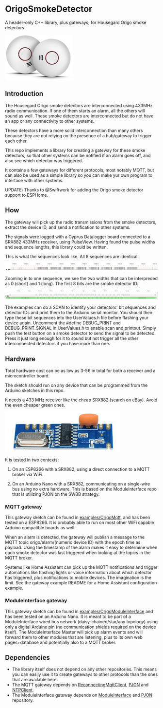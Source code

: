 # OrigoSmokeDetector

A header-only C++ library, plus gateways, for Housegard Origo smoke detectors

![The Housegard Origo smoke detectors](images/Origo_detectors.PNG)

## Introduction

The Housegard Origo smoke detectors are interconnected using 433MHz radio communication. If one of them starts an alarm, all the others will sound as well.
These smoke detectors are interconnected but do not have an app or any connectivity to other systems.

These detectors have a more solid interconnection than many others because they are not relying on the presence of a hub/gateway to trigger each other.

This repo implements a library for creating a gateway for these smoke detectors, so that other systems can be notified if an alarm goes off, and also see which detector was triggered.

It contains a few gateways for different protocols, most notably MQTT, but can also be used as a simple library so you can make yur own program to interface with other systems.

UPDATE: Thanks to @Swiftwork for adding the Origo smoke detector support to ESPHome.

## How

The gateway will pick up the radio transmissions from the smoke detectors, extract the device ID, and send a notification to other systems.

The signals were logged with a Cyprus Datalogger board connected to a SRX882 433MHz receiver, using PulseView. Having found the pulse widths and sequence lengths, this library could be written.

This is what the sequences look like. All 8 sequences are identical.

![The 8 sequences being sent](images/PulseView_capture_8_sequences.PNG)

Zooming in to one sequence, we see the two widths that can be interpreded as 0 (short) and 1 (long). The first 8 bits are the smoke detector ID.

![One of the sequences](images/PulseView_capture_1_sequence.PNG)

The examples can do a SCAN to identify your detectors' bit sequences and detector IDs and print them to the Arduino serial monitor. You should then type these bit sequences into the UserValues.h file before flashing your device again. Uncomment the #define DEBUG_PRINT and DEBUG_PRINT_SIGNAL in UserValues.h to enable scan and printout. Simply push the test button on a smoke detector to send the signal to be detected. Press it just long enough for it to sound but not trigger all the other interconnected detectors if you have more than one.

## Hardware

Total hardware cost can be as low as 3-5€ in total for both a receiver and a microcontroller board.

The sketch should run on any device that can be programmed from the Arduino sketches in this repo.

It needs a 433 MHz receiver like the cheap SRX882 (search on eBay). Avoid the even cheaper green ones.

![The SRX882 433MHz radio receiver](images/SRX882.PNG)

It is tested in two contexts:

1. On an ESP8266 with a SRX882, using a direct connection to a MQTT broker via WiFi.

2. On an Arduino Nano with a SRX882, communicating on a single-wire bus using no extra hardware. This is based on the ModuleInterface repo that is utilizing PJON on the SWBB strategy.

### MQTT gateway

This gateway sketch can be found in [examples/OrigoMqtt](examples/OrigoMqtt), and has been tested on a ESP8266. It is probably able to run on most other WiFi capable Arduino compatible boards as well.

When an alarm is detected, the gateway will publish a message to the MQTT topic origo/alarm/(numeric device ID) with the epoch time as payload. Using the timestamp of the alarm makes it easy to determine when each smoke detector was last triggered when looking at the topics in the MQTT broker.
  
Systems like Home Assistant can pick up the MQTT notifications and trigger automations like flashing lights or voice information about which detector has triggered, plus notifications to mobile devices. The imagination is the limit. See the gateway example README for a Home Assistant configuration example.

### ModuleInterface gateway

This gateway sketch can be found in [examples/OrigoModuleInterface](examples/OrigoModuleInterface) and has been tested on an Arduino Nano. It is meant to be part of a ModuleInterface wired bus network (daisy-chained/star/any topology) using only a digital Arduino pin (no communication shields required on the device itself).
The ModuleInterface Master will pick up alarm events and will forward them to other modules that are listening, plus to its own web pages+database and potentially also to a MQTT broker.

## Dependencies

* The library itself does not depend on any other repositories. This means you can easily use it to create gateways to other protocols than the ones that are available here.
* The MQTT gateway depends on [ReconnectingMqttClient](https://github.com/fredilarsen/ReconnectingMqttClient), [PJON](https://github.com/gioblu/PJON) and [NTPClient](https://github.com/arduino-libraries/NTPClient).
* The ModuleInterface gateway depends on [ModuleInterface](https://github.com/fredilarsen/ModuleInterface) and [PJON](https://github.com/gioblu/PJON) repository.
